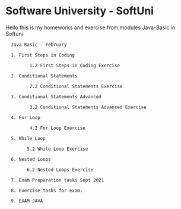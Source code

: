 # Software University - SoftUni
Hello this is my homeworks and exercise from modules Java-Basic in Softuni


      Java Basic - February

      1. First Steps in Coding 
      
             1.2 First Steps in Coding Exercise
             
      2. Conditional Statements
      
             2.2 Conditional Statements Exercise
             
      3. Conditional Statements Advanced
      
             3.2 Conditional Statements Advanced Exercise
             
      4. For Loop
      
             4.2 For Loop Exercise 
             
      5. While Loop 
      
            5.2 While Loop Exercise
            
      6. Nested Loops 
      
            6.2 Nested Loops Exercise
            
      7. Exam Preparation tasks Sept 2021
      
      8. Exercise tasks for exam.
      
      9. EXAM JAVA 
